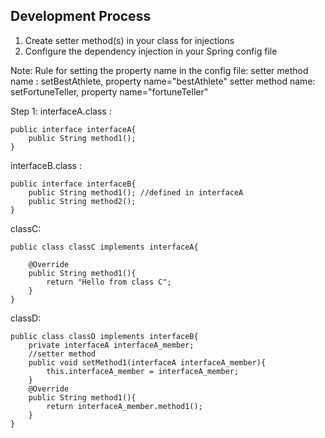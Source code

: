## Development Process 
1. Create setter method(s) in your class for injections 
2. Configure the dependency injection in your Spring config file 

Note: 
Rule for setting the property name in the config file: 
setter method name : setBestAthlete, property name="bestAthlete"
setter method name: setFortuneTeller, property name="fortuneTeller"


Step 1: 
interfaceA.class : 
```
public interface interfaceA{
    public String method1(); 
}
```

interfaceB.class : 
```
public interface interfaceB{
    public String method1(); //defined in interfaceA 
    public String method2(); 
}
```

classC: 
```
public class classC implements interfaceA{

    @Override 
    public String method1(){
        return "Hello from class C"; 
    }
}
```

classD: 
```
public class classD implements interfaceB{
    private interfaceA interfaceA_member; 
    //setter method
    public void setMethod1(interfaceA interfaceA_member){
        this.interfaceA_member = interfaceA_member; 
    }
    @Override
    public String method1(){
        return interfaceA_member.method1(); 
    }
}
```